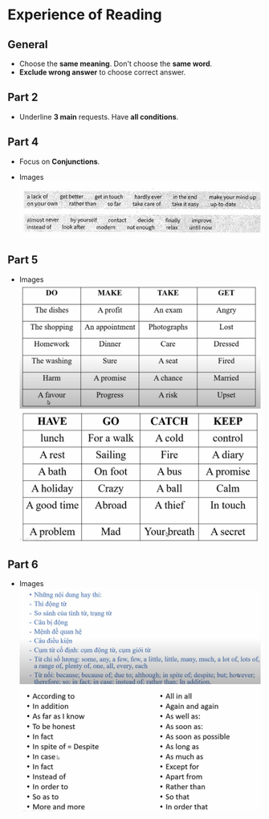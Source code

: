 # Experience of Reading

## General

- Choose the **same meaning**. Don't choose the **same word**.
- **Exclude wrong answer** to choose correct answer.

## Part 2

- Underline **3 main** requests. Have **all conditions**.

## Part 4

- Focus on **Conjunctions**.

- Images
![p4](img/part-4.jpg)

## Part 5

- Images
![p5](img/part-5.1.jpg)
![p5](img/part-5.2.jpg)

## Part 6

- Images
![p6](img/part-6.1.jpg)
![p6](img/part-6.2.jpg)
